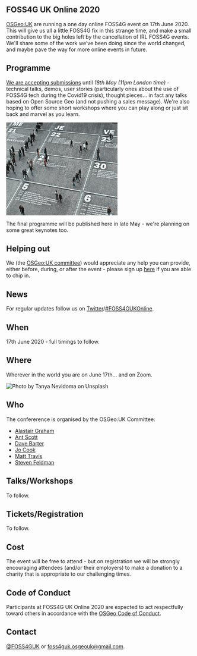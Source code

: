 ## FOSS4G UK Online 2020
[OSGeo:UK](https://uk.osgeo.org/) are running a one day online FOSS4G event on 17th June 2020. This will give us all a little FOSS4G fix in this strange time, and make a small contribution to the big holes left by the cancellation of IRL FOSS4G events. We'll share some of the work we’ve been doing since the world changed, and maybe pave the way for more online events in future.

## Programme
[We are accepting submissions](https://docs.google.com/forms/d/e/1FAIpQLSe_1Hs7RGp1sx7sPAB2KMBanDW36ELkxHJE8nl5_3iMnVivjg/viewform) until _18th May (11pm London time)_ - technical talks, demos, user stories (particularly ones about the use of FOSS4G tech during the Covid19 crisis), thought pieces… in fact any talks based on Open Source Geo (and not pushing a sales message). We're also hoping to offer some short workshops where you can play along or just sit back and marvel as you learn.

<img src="images/curtis-macnewton-vVIwtmqsIuk-unsplash.jpg" width="300" height="250" alt="Photo by Curtis MacNewton on Unsplash" align="middle">

The final programme will be published here in late May - we're planning on some great keynotes too.

## Helping out
We (the [OSGeo:UK committee](#who)) would appreciate any help you can provide, either before, during, or after the event - please sign up [here](https://docs.google.com/forms/d/e/1FAIpQLSe6pVdrMBN4BYw6pEfjPXD8z_oRMZWxQ-tvsh2mrwTcn8aP8Q/viewform) if you are able to chip in.

## News
For regular updates follow us on [Twitter](https://twitter.com/foss4guk)/[#FOSS4GUKOnline](https://twitter.com/search?q=%23FOSS4GUKOnline&src=typed_query).

## When
17th June 2020 - full timings to follow.

## Where
Wherever in the world you are on June 17th... and on Zoom.

<img src="images/tanya-nevidoma-ENYIbB4i5t0-unsplash.jpg" width="300" height="250" alt="Photo by Tanya Nevidoma on Unsplash" halign="center">
<!--![alt text](images/tanya-nevidoma-ENYIbB4i5t0-unsplash.jpg  "Photo by Tanya Nevidoma on Unsplash" | width=250)-->

## Who
The confererence is organised by the OSGeo:UK Committee:
* [Alastair Graham](https://twitter.com/ajggeoger)
* [Ant Scott](https://twitter.com/antscott)
* [Dave Barter](https://twitter.com/citizenfishy)
* [Jo Cook](https://twitter.com/archaeogeek)
* [Matt Travis](https://twitter.com/yakus)
* [Steven Feldman](https://twitter.com/stevenfeldman)

## Talks/Workshops
To follow.

## Tickets/Registration
To follow.

## Cost
The event will be free to attend - but on registration we will be strongly encouraging attendees (and/or their employers) to make a donation to a charity that is appropriate to our challenging times.

## Code of Conduct
Participants at FOSS4G UK Online 2020 are expected to act respectfully toward others in accordance with the [OSGeo Code of Conduct](http://www.osgeo.org/code_of_conduct).

## Contact
[@FOSS4GUK](https://twitter.com/foss4guk) or [foss4guk.osgeouk@gmail.com](mailto:foss4guk.osgeouk@gmail.com).

<p>&nbsp;</p>
